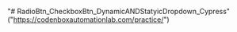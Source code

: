 "# RadioBtn_CheckboxBtn_DynamicANDStatyicDropdown_Cypress" 
("https://codenboxautomationlab.com/practice/")
